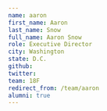 ```yaml
---
name: aaron
first_name: Aaron
last_name: Snow
full_name: Aaron Snow
role: Executive Director
city: Washington
state: D.C.
github: 
twitter: 
team: 18F
redirect_from: /team/aaron
alumni: true
---
```

